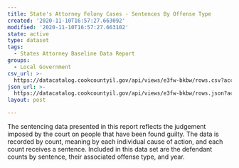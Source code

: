 ```yaml
---
title: State's Attorney Felony Cases - Sentences By Offense Type
created: '2020-11-10T16:57:27.663092'
modified: '2020-11-10T16:57:27.663102'
state: active
type: dataset
tags:
  - States Attorney Baseline Data Report
groups:
  - Local Government
csv_url: >-
  https://datacatalog.cookcountyil.gov/api/views/e3fw-bkbw/rows.csv?accessType=DOWNLOAD
json_url: >-
  https://datacatalog.cookcountyil.gov/api/views/e3fw-bkbw/rows.json?accessType=DOWNLOAD
layout: post

---
```

The sentencing data presented in this report reflects the judgement imposed by the court on people that have been found guilty. The data is recorded by count, meaning by each individual cause of action, and each count receives a sentence. Included in this data set are the defendant counts by sentence, their associated offense type, and year.
